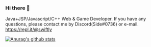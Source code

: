 ### Hi there 👋

<!--
**SwiftlyAside/SwiftlyAside** is a ✨ _special_ ✨ repository because its `README.md` (this file) appears on your GitHub profile.

Here are some ideas to get you started:

- 🔭 I’m currently working on ...
- 🌱 I’m currently learning ...
- 👯 I’m looking to collaborate on ...
- 🤔 I’m looking for help with ...
- 💬 Ask me about ...
- 📫 How to reach me: ...
- 😄 Pronouns: ...
- ⚡ Fun fact: ...
-->

Java+JSP/Javascript/C++ Web & Game Developer. 
If you have any questions, please contact me by Discord(Side#0736) or e-mail. https://repl.it/@swiftly

[![Anurag's github stats](https://github-readme-stats.vercel.app/api?username=SwiftlyAside)](https://github.com/anuraghazra/github-readme-stats)
